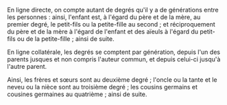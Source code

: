 En ligne directe, on compte autant de degrés qu'il y a de générations entre les personnes : ainsi, l'enfant est, à l'égard du père et de la mère, au premier degré, le petit-fils ou la petite-fille au second ; et réciproquement du père et de la mère à l'égard de l'enfant et des aïeuls à l'égard du petit-fils ou de la petite-fille ; ainsi de suite. 


En ligne collatérale, les degrés se comptent par génération, depuis l'un des parents jusques et non compris l'auteur commun, et depuis celui-ci jusqu'à l'autre parent.


Ainsi, les frères et sœurs sont au deuxième degré ; l'oncle ou la tante et le neveu ou la nièce sont au troisième degré ; les cousins germains et cousines germaines au quatrième ; ainsi de suite. 

